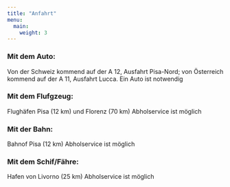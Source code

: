 ```yaml
---
title: "Anfahrt"
menu: 
  main:
    weight: 3
---
```

### Mit dem Auto:
Von der Schweiz kommend auf der A 12, Ausfahrt Pisa-Nord;
von Österreich kommend auf der A 11, Ausfahrt Lucca.
Ein Auto ist notwendig

### Mit dem Flufgzeug:
Flughäfen Pisa (12 km) und Florenz (70 km)
Abholservice ist möglich

### Mit der Bahn:
Bahnof Pisa (12 km)
Abholservice ist möglich

### Mit dem Schif/Fähre:
Hafen von Livorno (25 km)
Abholservice ist möglich
